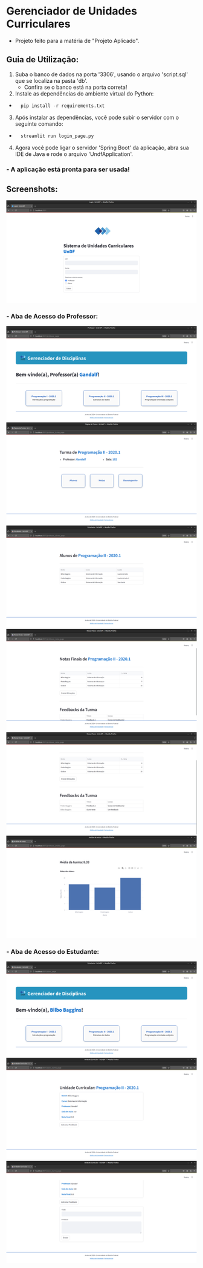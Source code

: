 # Gerenciador de Unidades Curriculares
- Projeto feito para a matéria de "Projeto Aplicado".

## Guia de Utilização:
1. Suba o banco de dados na porta '3306', usando o arquivo 'script.sql' que se localiza na pasta 'db'.
    - Confira se o banco está na porta correta!
2. Instale as dependências do ambiente virtual do Python: 
- ```python
    pip install -r requirements.txt
3. Após instalar as dependências, você pode subir o servidor com o seguinte comando:
- ```python
    streamlit run login_page.py
4. Agora você pode ligar o servidor 'Spring Boot' da aplicação, abra sua IDE de Java e rode o arquivo 'UndfApplication'.

### - A aplicação está pronta para ser usada!

## Screenshots:
![tela de login](img/1.png)

### - Aba de Acesso do Professor:
![tela principal do professor](img/2.png)
![turma](img/3.png)
![alunos](img/4.png)
![notas finais 1](img/5.png)
![notas finais 2](img/6.png)
![desempenho](img/7.png)

### - Aba de Acesso do Estudante:
![turmas](img/8.png)
![informações](img/9.png)
![feedback](img/10.png)
